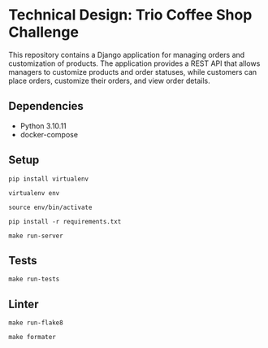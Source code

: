 # Technical Design: Trio Coffee Shop Challenge

This repository contains a Django application for managing orders and customization of products. The application provides a REST API that allows managers to customize products and order statuses, while customers can place orders, customize their orders, and view order details. 


## Dependencies
- Python 3.10.11
- docker-compose


## Setup  

```
pip install virtualenv
```  

```
virtualenv env
```

```
source env/bin/activate
```

```
pip install -r requirements.txt
```


```
make run-server
```

## Tests

```
make run-tests
```

## Linter

```
make run-flake8
```

```
make formater
```